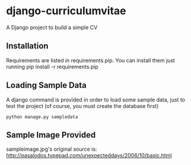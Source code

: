 django-curriculumvitae
======================

A Django project to build a simple CV

Installation
------------
Requirements are listed in requirements.pip. You can install them just running
	pip install -r requirements.pip

Loading Sample Data
-------------------
A django command is provided in order to load some sample data, just to test the project (of course, you must create the database first)

	python manage.py sampledata

Sample Image Provided
---------------------
sampleimage.jpg's original source is: http://pasalodos.typepad.com/unexpecteddays/2006/10/basic.html
